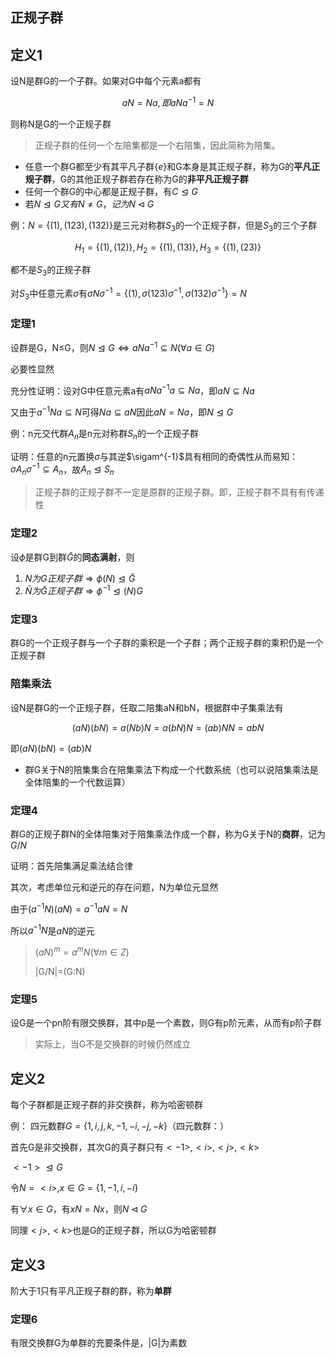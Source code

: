 ## 正规子群

## 定义1

设N是群G的一个子群。如果对G中每个元素a都有

$$aN=Na,即aNa^{-1}=N$$

则称N是G的一个正规子群

> 正规子群的任何一个左陪集都是一个右陪集，因此简称为陪集。

- 任意一个群G都至少有其平凡子群$\{e\}$和G本身是其正规子群，称为G的**平凡正规子群**，G的其他正规子群若存在称为G的**非平凡正规子群**
- 任何一个群G的中心都是正规子群，有$C \trianglelefteq G$
- 若$N\trianglelefteq G 又有 N\neq G，记为 N \triangleleft G$

例：$N=\{(1),(123),(132)\}$是三元对称群$S_3$的一个正规子群，但是$S_3$的三个子群

$$H_1=\{(1),(12)\},H_2=\{(1),(13)\},H_3=\{(1),(23)\}$$

都不是$S_3$的正规子群

对$S_3$中任意元素$\sigma$有$\sigma N\sigma^{-1}=\{(1),\sigma (123)\sigma^{-1},\sigma(132)\sigma^{-1}\}=N$

### 定理1

设群是G，N≤G，则$N\trianglelefteq G\Leftrightarrow aNa^{-1}\subseteq N(\forall a \in G)$

必要性显然

充分性证明：设对G中任意元素a有$aNa^{-1}a\subseteq Na$，即$aN\subseteq Na$

又由于$a^{-1}Na\subseteq N$可得$Na\subseteq aN$因此$aN=Na$，即$N\trianglelefteq G$

例：n元交代群$A_n$是n元对称群$S_n$的一个正规子群

证明：任意的n元置换$\sigma$与其逆$\sigam^{-1}$具有相同的奇偶性从而易知：$\sigma A_n \sigma^{-1}\subseteq A_n$，故$A_n\trianglelefteq S_n$

> 正规子群的正规子群不一定是原群的正规子群。即，正规子群不具有有传递性

### 定理2

设$\phi$是群G到群$\bar{G}$的**同态满射**，则

1. $N为G正规子群\Rightarrow \phi(N)\trianglelefteq\bar{G}$
2. $\bar{N}为\bar{G}正规子群\Rightarrow \phi^{-1}\trianglelefteq (N)G$

### 定理3 

群G的一个正规子群与一个子群的乘积是一个子群；两个正规子群的乘积仍是一个正规子群

### 陪集乘法

设N是群G的一个正规子群，任取二陪集aN和bN，根据群中子集乘法有

$$(aN)(bN)=a(Nb)N=a(bN)N=(ab)NN=abN$$

即$(aN)(bN)=(ab)N$

- 群G关于N的陪集集合在陪集乘法下构成一个代数系统（也可以说陪集乘法是全体陪集的一个代数运算）

### 定理4

群G的正规子群N的全体陪集对于陪集乘法作成一个群，称为G关于N的**商群**，记为$G/N$

证明：首先陪集满足乘法结合律

其次，考虑单位元和逆元的存在问题，N为单位元显然

由于$(a^{-1}N)(aN)=a^{-1}aN=N$

所以$a^{-1}N$是$aN$的逆元

> $(aN)^m=a^mN(\forall m \in Z)$
> 
> |G/N|=(G:N)

### 定理5

设G是一个pn阶有限交换群，其中p是一个素数，则G有p阶元素，从而有p阶子群

> 实际上，当G不是交换群的时候仍然成立


## 定义2

每个子群都是正规子群的非交换群，称为哈密顿群

例： 四元数群$G=\{1,i,j,k,-1,-i,-j,-k\}$（四元数群：）

首先G是非交换群，其次G的真子群只有$<-1>,<i>,<j>,<k>$

$<-1>\trianglelefteq G$

令$N=<i>,x\in G=\{1,-1,i,-i\}$

有$\forall x\in G$，有$xN=Nx$，则$N\triangleleft G$

同理$<j>,<k>$也是G的正规子群，所以G为哈密顿群

## 定义3

阶大于1只有平凡正规子群的群，称为**单群**

### 定理6

有限交换群G为单群的充要条件是，|G|为素数